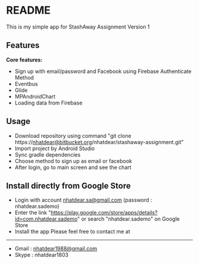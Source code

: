 # README #

This is my simple app for StashAway Assignment
Version 1

Features
-----

**Core features:**
 - Sign up with email/password and Facebook using Firebase Authenticate Method
 - Eventbus
 - Glide
 - MPAndroidChart
 - Loading data from Firebase


Usage
-----

 - Download repository using command "git clone https://nhatdear@bitbucket.org/nhatdear/stashaway-assignment.git"
 - Import project by Android Studio
 - Sync gradle dependencies
 - Choose method to sign up as email or facebook
 - After login, go to main screen and see the chart

Install directly from Google Store
-----
 - Login with account nhatdear.sa@gmail.com (password : nhatdear.sademo)
 - Enter the link "https://play.google.com/store/apps/details?id=com.nhatdear.sademo" or search "nhatdear.sademo" on Google Store
 - Install the app
Please feel free to contact me at
-----

 - Gmail : nhatdear1988@gmail.com
 - Skype : nhatdear1803